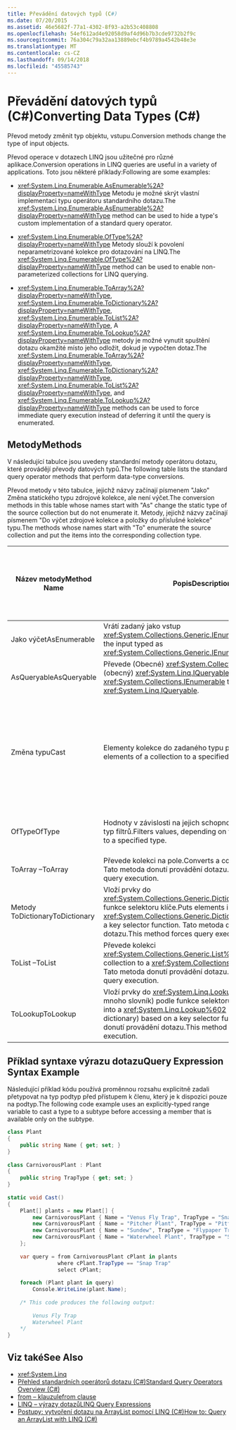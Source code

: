 ```yaml
---
title: Převádění datových typů (C#)
ms.date: 07/20/2015
ms.assetid: 46e5682f-77a1-4302-8f93-a2b53c408808
ms.openlocfilehash: 54ef612ad4e92058d9af4d96b7b3cde9732b2f9c
ms.sourcegitcommit: 76a304c79a32aa13889ebcf4b9789a4542b48e3e
ms.translationtype: MT
ms.contentlocale: cs-CZ
ms.lasthandoff: 09/14/2018
ms.locfileid: "45585743"
---
```

# <a name="converting-data-types-c"></a><span data-ttu-id="f4a64-102">Převádění datových typů (C#)</span><span class="sxs-lookup"><span data-stu-id="f4a64-102">Converting Data Types (C#)</span></span>
<span data-ttu-id="f4a64-103">Převod metody změnit typ objektu, vstupu.</span><span class="sxs-lookup"><span data-stu-id="f4a64-103">Conversion methods change the type of input objects.</span></span>  
  
 <span data-ttu-id="f4a64-104">Převod operace v dotazech LINQ jsou užitečné pro různé aplikace.</span><span class="sxs-lookup"><span data-stu-id="f4a64-104">Conversion operations in LINQ queries are useful in a variety of applications.</span></span> <span data-ttu-id="f4a64-105">Toto jsou některé příklady:</span><span class="sxs-lookup"><span data-stu-id="f4a64-105">Following are some examples:</span></span>  
  
-   <span data-ttu-id="f4a64-106"><xref:System.Linq.Enumerable.AsEnumerable%2A?displayProperty=nameWithType> Metodu je možné skrýt vlastní implementaci typu operátoru standardního dotazu.</span><span class="sxs-lookup"><span data-stu-id="f4a64-106">The <xref:System.Linq.Enumerable.AsEnumerable%2A?displayProperty=nameWithType> method can be used to hide a type's custom implementation of a standard query operator.</span></span>  
  
-   <span data-ttu-id="f4a64-107"><xref:System.Linq.Enumerable.OfType%2A?displayProperty=nameWithType> Metody slouží k povolení neparametrizované kolekce pro dotazování na LINQ.</span><span class="sxs-lookup"><span data-stu-id="f4a64-107">The <xref:System.Linq.Enumerable.OfType%2A?displayProperty=nameWithType> method can be used to enable non-parameterized collections for LINQ querying.</span></span>  
  
-   <span data-ttu-id="f4a64-108"><xref:System.Linq.Enumerable.ToArray%2A?displayProperty=nameWithType>, <xref:System.Linq.Enumerable.ToDictionary%2A?displayProperty=nameWithType>, <xref:System.Linq.Enumerable.ToList%2A?displayProperty=nameWithType>, A <xref:System.Linq.Enumerable.ToLookup%2A?displayProperty=nameWithType> metody je možné vynutit spuštění dotazu okamžité místo jeho odložit, dokud je vypočten dotaz.</span><span class="sxs-lookup"><span data-stu-id="f4a64-108">The <xref:System.Linq.Enumerable.ToArray%2A?displayProperty=nameWithType>, <xref:System.Linq.Enumerable.ToDictionary%2A?displayProperty=nameWithType>, <xref:System.Linq.Enumerable.ToList%2A?displayProperty=nameWithType>, and <xref:System.Linq.Enumerable.ToLookup%2A?displayProperty=nameWithType> methods can be used to force immediate query execution instead of deferring it until the query is enumerated.</span></span>  
  
## <a name="methods"></a><span data-ttu-id="f4a64-109">Metody</span><span class="sxs-lookup"><span data-stu-id="f4a64-109">Methods</span></span>  
 <span data-ttu-id="f4a64-110">V následující tabulce jsou uvedeny standardní metody operátoru dotazu, které provádějí převody datových typů.</span><span class="sxs-lookup"><span data-stu-id="f4a64-110">The following table lists the standard query operator methods that perform data-type conversions.</span></span>  
  
 <span data-ttu-id="f4a64-111">Převod metody v této tabulce, jejichž názvy začínají písmenem "Jako" Změna statického typu zdrojové kolekce, ale není výčet.</span><span class="sxs-lookup"><span data-stu-id="f4a64-111">The conversion methods in this table whose names start with "As" change the static type of the source collection but do not enumerate it.</span></span> <span data-ttu-id="f4a64-112">Metody, jejichž názvy začínají písmenem "Do výčet zdrojové kolekce a položky do příslušné kolekce" typu.</span><span class="sxs-lookup"><span data-stu-id="f4a64-112">The methods whose names start with "To" enumerate the source collection and put the items into the corresponding collection type.</span></span>  
  
|<span data-ttu-id="f4a64-113">Název metody</span><span class="sxs-lookup"><span data-stu-id="f4a64-113">Method Name</span></span>|<span data-ttu-id="f4a64-114">Popis</span><span class="sxs-lookup"><span data-stu-id="f4a64-114">Description</span></span>|<span data-ttu-id="f4a64-115">Syntaxe výrazu dotazu jazyka C#</span><span class="sxs-lookup"><span data-stu-id="f4a64-115">C# Query Expression Syntax</span></span>|<span data-ttu-id="f4a64-116">Další informace</span><span class="sxs-lookup"><span data-stu-id="f4a64-116">More Information</span></span>|  
|-----------------|-----------------|---------------------------------|----------------------|  
|<span data-ttu-id="f4a64-117">Jako výčet</span><span class="sxs-lookup"><span data-stu-id="f4a64-117">AsEnumerable</span></span>|<span data-ttu-id="f4a64-118">Vrátí zadaný jako vstup <xref:System.Collections.Generic.IEnumerable%601>.</span><span class="sxs-lookup"><span data-stu-id="f4a64-118">Returns the input typed as <xref:System.Collections.Generic.IEnumerable%601>.</span></span>|<span data-ttu-id="f4a64-119">Nelze použít.</span><span class="sxs-lookup"><span data-stu-id="f4a64-119">Not applicable.</span></span>|<xref:System.Linq.Enumerable.AsEnumerable%2A?displayProperty=nameWithType>|  
|<span data-ttu-id="f4a64-120">AsQueryable</span><span class="sxs-lookup"><span data-stu-id="f4a64-120">AsQueryable</span></span>|<span data-ttu-id="f4a64-121">Převede (Obecné) <xref:System.Collections.IEnumerable> pro (obecný) <xref:System.Linq.IQueryable>.</span><span class="sxs-lookup"><span data-stu-id="f4a64-121">Converts a (generic) <xref:System.Collections.IEnumerable> to a (generic) <xref:System.Linq.IQueryable>.</span></span>|<span data-ttu-id="f4a64-122">Nelze použít.</span><span class="sxs-lookup"><span data-stu-id="f4a64-122">Not applicable.</span></span>|<xref:System.Linq.Queryable.AsQueryable%2A?displayProperty=nameWithType>|  
|<span data-ttu-id="f4a64-123">Změna typu</span><span class="sxs-lookup"><span data-stu-id="f4a64-123">Cast</span></span>|<span data-ttu-id="f4a64-124">Elementy kolekce do zadaného typu přetypování.</span><span class="sxs-lookup"><span data-stu-id="f4a64-124">Casts the elements of a collection to a specified type.</span></span>|<span data-ttu-id="f4a64-125">Pomocí proměnné explicitně rozsahu.</span><span class="sxs-lookup"><span data-stu-id="f4a64-125">Use an explicitly typed range variable.</span></span> <span data-ttu-id="f4a64-126">Příklad:</span><span class="sxs-lookup"><span data-stu-id="f4a64-126">For example:</span></span><br /><br /> `from string str in words`|<xref:System.Linq.Enumerable.Cast%2A?displayProperty=nameWithType><br /><br /> <xref:System.Linq.Queryable.Cast%2A?displayProperty=nameWithType>|  
|<span data-ttu-id="f4a64-127">OfType</span><span class="sxs-lookup"><span data-stu-id="f4a64-127">OfType</span></span>|<span data-ttu-id="f4a64-128">Hodnoty v závislosti na jejich schopnost převést na zadaný typ filtrů.</span><span class="sxs-lookup"><span data-stu-id="f4a64-128">Filters values, depending on their ability to be cast to a specified type.</span></span>|<span data-ttu-id="f4a64-129">Nelze použít.</span><span class="sxs-lookup"><span data-stu-id="f4a64-129">Not applicable.</span></span>|<xref:System.Linq.Enumerable.OfType%2A?displayProperty=nameWithType><br /><br /> <xref:System.Linq.Queryable.OfType%2A?displayProperty=nameWithType>|  
|<span data-ttu-id="f4a64-130">ToArray –</span><span class="sxs-lookup"><span data-stu-id="f4a64-130">ToArray</span></span>|<span data-ttu-id="f4a64-131">Převede kolekci na pole.</span><span class="sxs-lookup"><span data-stu-id="f4a64-131">Converts a collection to an array.</span></span> <span data-ttu-id="f4a64-132">Tato metoda donutí provádění dotazu.</span><span class="sxs-lookup"><span data-stu-id="f4a64-132">This method forces query execution.</span></span>|<span data-ttu-id="f4a64-133">Nelze použít.</span><span class="sxs-lookup"><span data-stu-id="f4a64-133">Not applicable.</span></span>|<xref:System.Linq.Enumerable.ToArray%2A?displayProperty=nameWithType>|  
|<span data-ttu-id="f4a64-134">Metody ToDictionary</span><span class="sxs-lookup"><span data-stu-id="f4a64-134">ToDictionary</span></span>|<span data-ttu-id="f4a64-135">Vloží prvky do <xref:System.Collections.Generic.Dictionary%602> podle funkce selektoru klíče.</span><span class="sxs-lookup"><span data-stu-id="f4a64-135">Puts elements into a <xref:System.Collections.Generic.Dictionary%602> based on a key selector function.</span></span> <span data-ttu-id="f4a64-136">Tato metoda donutí provádění dotazu.</span><span class="sxs-lookup"><span data-stu-id="f4a64-136">This method forces query execution.</span></span>|<span data-ttu-id="f4a64-137">Nelze použít.</span><span class="sxs-lookup"><span data-stu-id="f4a64-137">Not applicable.</span></span>|<xref:System.Linq.Enumerable.ToDictionary%2A?displayProperty=nameWithType>|  
|<span data-ttu-id="f4a64-138">ToList –</span><span class="sxs-lookup"><span data-stu-id="f4a64-138">ToList</span></span>|<span data-ttu-id="f4a64-139">Převede kolekci <xref:System.Collections.Generic.List%601>.</span><span class="sxs-lookup"><span data-stu-id="f4a64-139">Converts a collection to a <xref:System.Collections.Generic.List%601>.</span></span> <span data-ttu-id="f4a64-140">Tato metoda donutí provádění dotazu.</span><span class="sxs-lookup"><span data-stu-id="f4a64-140">This method forces query execution.</span></span>|<span data-ttu-id="f4a64-141">Nelze použít.</span><span class="sxs-lookup"><span data-stu-id="f4a64-141">Not applicable.</span></span>|<xref:System.Linq.Enumerable.ToList%2A?displayProperty=nameWithType>|  
|<span data-ttu-id="f4a64-142">ToLookup</span><span class="sxs-lookup"><span data-stu-id="f4a64-142">ToLookup</span></span>|<span data-ttu-id="f4a64-143">Vloží prvky do <xref:System.Linq.Lookup%602> (jeden na mnoho slovník) podle funkce selektoru klíče.</span><span class="sxs-lookup"><span data-stu-id="f4a64-143">Puts elements into a <xref:System.Linq.Lookup%602> (a one-to-many dictionary) based on a key selector function.</span></span> <span data-ttu-id="f4a64-144">Tato metoda donutí provádění dotazu.</span><span class="sxs-lookup"><span data-stu-id="f4a64-144">This method forces query execution.</span></span>|<span data-ttu-id="f4a64-145">Nelze použít.</span><span class="sxs-lookup"><span data-stu-id="f4a64-145">Not applicable.</span></span>|<xref:System.Linq.Enumerable.ToLookup%2A?displayProperty=nameWithType>|  
  
## <a name="query-expression-syntax-example"></a><span data-ttu-id="f4a64-146">Příklad syntaxe výrazu dotazu</span><span class="sxs-lookup"><span data-stu-id="f4a64-146">Query Expression Syntax Example</span></span>  
 <span data-ttu-id="f4a64-147">Následující příklad kódu používá proměnnou rozsahu explicitně zadali přetypovat na typ podtyp před přístupem k členu, který je k dispozici pouze na podtyp.</span><span class="sxs-lookup"><span data-stu-id="f4a64-147">The following code example uses an explicitly-typed range variable  to cast a type to a subtype before accessing a member that is available only on the subtype.</span></span>  
  
```csharp  
class Plant  
{  
    public string Name { get; set; }  
}  
  
class CarnivorousPlant : Plant  
{  
    public string TrapType { get; set; }  
}  
  
static void Cast()  
{  
    Plant[] plants = new Plant[] {  
        new CarnivorousPlant { Name = "Venus Fly Trap", TrapType = "Snap Trap" },  
        new CarnivorousPlant { Name = "Pitcher Plant", TrapType = "Pitfall Trap" },  
        new CarnivorousPlant { Name = "Sundew", TrapType = "Flypaper Trap" },  
        new CarnivorousPlant { Name = "Waterwheel Plant", TrapType = "Snap Trap" }  
    };  
  
    var query = from CarnivorousPlant cPlant in plants  
                where cPlant.TrapType == "Snap Trap"  
                select cPlant;  
  
    foreach (Plant plant in query)  
        Console.WriteLine(plant.Name);  
  
    /* This code produces the following output:  
  
        Venus Fly Trap  
        Waterwheel Plant  
    */  
}  
```  
  
## <a name="see-also"></a><span data-ttu-id="f4a64-148">Viz také</span><span class="sxs-lookup"><span data-stu-id="f4a64-148">See Also</span></span>

- <xref:System.Linq>  
- [<span data-ttu-id="f4a64-149">Přehled standardních operátorů dotazu (C#)</span><span class="sxs-lookup"><span data-stu-id="f4a64-149">Standard Query Operators Overview (C#)</span></span>](../../../../csharp/programming-guide/concepts/linq/standard-query-operators-overview.md)  
- [<span data-ttu-id="f4a64-150">from – klauzule</span><span class="sxs-lookup"><span data-stu-id="f4a64-150">from clause</span></span>](../../../../csharp/language-reference/keywords/from-clause.md)  
- [<span data-ttu-id="f4a64-151">LINQ – výrazy dotazů</span><span class="sxs-lookup"><span data-stu-id="f4a64-151">LINQ Query Expressions</span></span>](../../../../csharp/programming-guide/linq-query-expressions/index.md)  
- [<span data-ttu-id="f4a64-152">Postupy: vytvoření dotazu na ArrayList pomocí LINQ (C#)</span><span class="sxs-lookup"><span data-stu-id="f4a64-152">How to: Query an ArrayList with LINQ (C#)</span></span>](../../../../csharp/programming-guide/concepts/linq/how-to-query-an-arraylist-with-linq.md)
